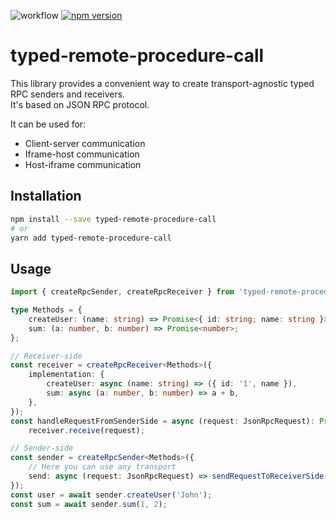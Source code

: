 ![workflow](https://github.com/sergeyshpadyrev/typed-remote-procedure-call/actions/workflows/main.yml/badge.svg)
[![npm version](https://badge.fury.io/js/typed-remote-procedure-call.svg)](https://badge.fury.io/js/typed-remote-procedure-call)

# typed-remote-procedure-call

This library provides a convenient way to create transport-agnostic typed RPC senders and receivers. <br/>
It's based on JSON RPC protocol.

It can be used for:

-   Client-server communication
-   Iframe-host communication
-   Host-iframe communication

## Installation

```bash
npm install --save typed-remote-procedure-call
# or
yarn add typed-remote-procedure-call
```

## Usage

```ts
import { createRpcSender, createRpcReceiver } from 'typed-remote-procedure-call';

type Methods = {
    createUser: (name: string) => Promise<{ id: string; name: string }>;
    sum: (a: number, b: number) => Promise<number>;
};

// Receiver-side
const receiver = createRpcReceiver<Methods>({
    implementation: {
        createUser: async (name: string) => ({ id: '1', name }),
        sum: async (a: number, b: number) => a + b,
    },
});
const handleRequestFromSenderSide = async (request: JsonRpcRequest): Promise<JsonRpcResponse> =>
    receiver.receive(request);

// Sender-side
const sender = createRpcSender<Methods>({
    // Here you can use any transport
    send: async (request: JsonRpcRequest) => sendRequestToReceiverSide(request),
});
const user = await sender.createUser('John');
const sum = await sender.sum(1, 2);
```
